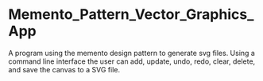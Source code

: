 # Memento_Pattern_Vector_Graphics_App
A program using the memento design pattern to generate svg files. Using a command line interface the user can add, update, undo, redo, clear, delete, and save the canvas to a SVG file.
